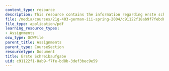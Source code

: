 ```yaml
---
content_type: resource
description: This resource contains the information regarding erste schreibaufgabe.
file: /media/courses/21g-403-german-iii-spring-2004/c91122f18ab9f7febd8b3def3bec9e59_MIT21G_403S04_asn1_3.pdf
file_type: application/pdf
learning_resource_types:
- Assignments
ocw_type: OCWFile
parent_title: Assignments
parent_type: CourseSection
resourcetype: Document
title: Erste Schreibaufgabe
uid: c91122f1-8ab9-f7fe-bd8b-3def3bec9e59
---
```

